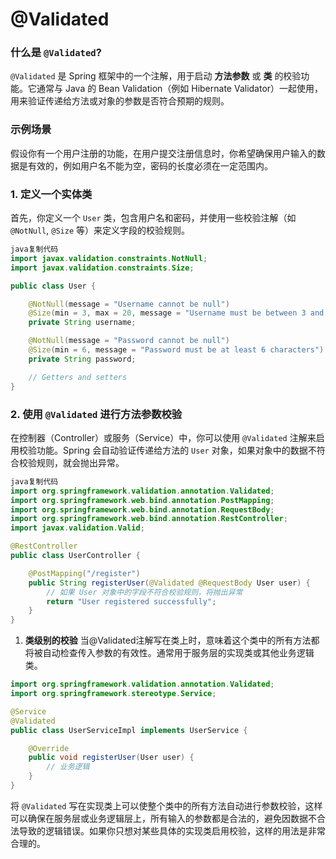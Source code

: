 # @Validated

### 什么是 `@Validated`?

`@Validated` 是 Spring 框架中的一个注解，用于启动 **方法参数** 或 **类** 的校验功能。它通常与 Java 的 Bean Validation（例如 Hibernate Validator）一起使用，用来验证传递给方法或对象的参数是否符合预期的规则。

### 示例场景

假设你有一个用户注册的功能，在用户提交注册信息时，你希望确保用户输入的数据是有效的，例如用户名不能为空，密码的长度必须在一定范围内。

### 1. 定义一个实体类

首先，你定义一个 `User` 类，包含用户名和密码，并使用一些校验注解（如 `@NotNull`, `@Size` 等）来定义字段的校验规则。

```java
java复制代码
import javax.validation.constraints.NotNull;
import javax.validation.constraints.Size;

public class User {

    @NotNull(message = "Username cannot be null")
    @Size(min = 3, max = 20, message = "Username must be between 3 and 20 characters")
    private String username;

    @NotNull(message = "Password cannot be null")
    @Size(min = 6, message = "Password must be at least 6 characters")
    private String password;

    // Getters and setters
}

```

### 2. 使用 `@Validated` 进行方法参数校验

在控制器（Controller）或服务（Service）中，你可以使用 `@Validated` 注解来启用校验功能。Spring 会自动验证传递给方法的 `User` 对象，如果对象中的数据不符合校验规则，就会抛出异常。

```java
java复制代码
import org.springframework.validation.annotation.Validated;
import org.springframework.web.bind.annotation.PostMapping;
import org.springframework.web.bind.annotation.RequestBody;
import org.springframework.web.bind.annotation.RestController;
import javax.validation.Valid;

@RestController
public class UserController {

    @PostMapping("/register")
    public String registerUser(@Validated @RequestBody User user) {
        // 如果 User 对象中的字段不符合校验规则，将抛出异常
        return "User registered successfully";
    }
}

```

1. **类级别的校验**
当@Validated注解写在类上时，意味着这个类中的所有方法都将被自动检查传入参数的有效性。通常用于服务层的实现类或其他业务逻辑类。

```java
import org.springframework.validation.annotation.Validated;
import org.springframework.stereotype.Service;

@Service
@Validated
public class UserServiceImpl implements UserService {

    @Override
    public void registerUser(User user) {
        // 业务逻辑
    }
}

```

将 `@Validated` 写在实现类上可以使整个类中的所有方法自动进行参数校验，这样可以确保在服务层或业务逻辑层上，所有输入的参数都是合法的，避免因数据不合法导致的逻辑错误。如果你只想对某些具体的实现类启用校验，这样的用法是非常合理的。